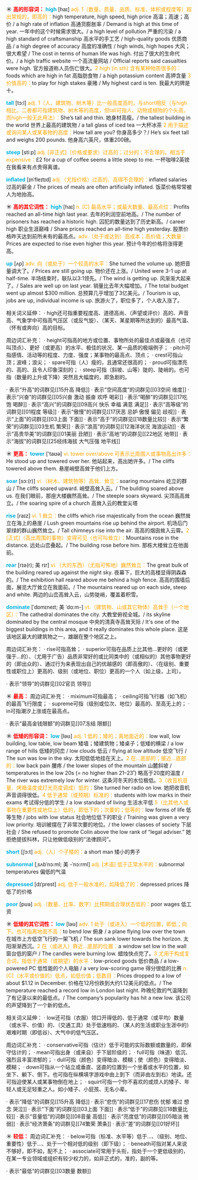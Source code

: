 ☀ <font color="red">**高的形容词：**</font>
<font color="sky blue">**high**</font> [haɪ] 
<font color="orange">adj. 1（数量、质量、品质、标准、体积或程度等）超出常规的，即高的：</font>high temperature, high speed, high price 高温；高速；高价 / a high rate of inflation 高通货膨胀率 / Demand is high at this time of year. 一年中的这个时候需求很大。/ a high level of pollution 严重的污染 / a high standard of craftsmanship 高水平的手工艺 / high-quality goods 优质商品 / a high degree of accuracy 高度的准确性 / high winds, high hopes 大风；很大希望 / The cost in terms of human life was high. 付出了很大的生命代价。/ a high traffic website 一个高流量网站 / Official reports said casualties were high. 官方报道称人员伤亡很大。<font color="orange">2 high (in sth) 含有某种物质很多的：</font>foods which are high in fat 高脂肪食物 / a high potassium content 高钾含量 <font color="orange">3 价值高的：</font>to play for high stakes 豪赌 / My highest card is ten. 我最大的牌是十。

<font color="sky blue">**tall**</font> [tɔ:l] 
<font color="orange">adj. 1（人、建筑物、树木等）比一般高度高的，与short相反（与high相比，二者都可指建筑物、树木等的高度，但tall可指人、动物或植物的个头高，而high一般无此用法）：</font>She’s tall and thin. 她身材高瘦。/ the tallest building in the world 世界上最高的建筑物 / a tall glass of iced tea 一大杯冰茶 <font color="orange">2 用于描述或询问某人或某事物的高度：</font>How tall are you? 你身高多少？/ He’s six feet tall and weighs 200 pounds. 他身高六英尺，体重200磅。

<font color="sky blue">**steep**</font> [sti:p] 
<font color="orange">adj. [非正式]（价格或要求）过高的；过分的；不合理的。相当于expensive：</font>£2 for a cup of coffee seems a little steep to me. 一杯咖啡2英镑在我看来有点贵得离谱。
           
<font color="sky blue">**inflated**</font> [ɪnˈfleɪtɪd]
<font color="orange">adj.（尤指价格）过高的、高得不合理的：</font>inflated salaries 过高的薪金 / The prices of meals are often artificially inflated. 饭菜价格常常被人为地抬高。

☀ <font color="red">**高的其它词性：**</font>
<font color="sky blue">**high**</font> [haɪ] 
<font color="orange">n. [C] 最高水平；或最大数量、最高点位：</font>Profits reached an all-time high last year. 去年的利润空前地高。/ The number of prisoners has reached a historic high. 囚犯的数量达到了历史新高。/ career high 职业生涯巅峰 / Share prices reached an all-time high yesterday. 股票价格昨天达到前所未有的最高点。<font color="orange">adv.（处于或达到）高成本；高价值；大数量：</font>Prices are expected to rise even higher this year. 预计今年的价格将涨得更高。

<font color="sky blue">**up**</font> [ʌp] 
<font color="orange">adv. 向（或处于）一个较高的水平：</font>She turned the volume up. 她把音量调大了。/ Prices are still going up. 物价还在上涨。/ United were 3-1 up at half-time. 半场结束时，联队以3:1领先。/ The wind is getting up. 风渐渐大起来了。/ Sales are well up on last year. 销量比去年大幅增加。/ The total budget went up almost $300 million. 总预算几乎增加了3亿美元。/ Tourism is up, jobs are up, individual income is up. 旅游火了，职位多了，个人收入涨了。

相关词义延伸：
· high还可指重要程度高、道德高尚、（声望或评价）高的、声音高、气象学中可指高气压区（或反气旋）、（某天、某星期等所达到的）最高气温、（怀有或奔向）高的目标。

周边词汇补充：
· height可指高的地方或位置、事物所处的最佳点或最强点（也可叫顶点）、更好（或更高）的水平、极佳的状况、某一品质的极端例子；
· pitch可指感情、活动等的程度、力度、强度；某事物的最高点、顶点；
· crest可指山顶；波峰；浪尖；
· spare可指（人）瘦的，且通常还很高的；
· proud可指漂亮的、高的、且令人印象深刻的；
· steep可指（斜坡、山等）陡的、陡峭的。也可指（数量的上升或下降）突然且大幅度的，即急剧的。

· 表示“升高”的词群见[[15升高 降低]]
· 表示“空间高度”的词群见[[03空间 维度]]
· 表示“兴奋”的词群见[[05兴奋 激动 振奋 欢呼 喝彩]]
· 表示“喝醉”的词群见[[17吃饱 喝醉]]
· 表示“高兴”的词群见[[09高兴 快乐 幸福 满意 满足]]
· 表示“高等级”的词群见[[01程度 等级]]
· 表示“傲慢”的词群见[[17厌恶 忌妒 傲慢 偏见 歧视]]
· 表示“上面”的词群见[[03上面 下面]]
· 表示“高于”的词群见[[18数量比较]]
· 表示“繁荣”的词群见[[03生机 繁荣]]
· 表示“浪高”的词群见[[12海洋状况 海浪运动]]
· 表示“高贵华美”的词群见[[01美丽 丑陋]]
· 表示“高地”的词群见[[22地区 地带]]
· 表示“海拔”的词群见[[25经纬海拔 大气压强 地平线]]

☀ <font color="red">**更高：**</font>
<font color="sky blue">**tower**</font> ['taʊə] 
<font color="orange">vi. tower over/above 可表示比周围人或事物高出许多：</font>He stood up and towered over her. 他站起来，高出她许多。/ The cliffs towered above them. 悬崖峭壁高耸于他们上方。
           
<font color="sky blue">**soar**</font> [sɔ:(r)]
<font color="orange">vi.（树木、建筑物等）高耸、耸立：</font>soaring mountains 屹立的群山 / The cliffs soared upward. 峭壁高耸入云。/ The building soared above us. 在我们眼前，那座大楼巍然高耸。/ The steeple soars skyward. 尖顶高高耸立。/ the soaring spire of a church 高耸入云的教堂尖塔
           
<font color="sky blue">**rise**</font> [raɪz] 
<font color="orange">vi. 1 耸立：</font>the cliffs which rise majestically from the ocean 巍然耸立在海上的悬崖 / Lush green mountains rise up behind the airport. 机场后门翠绿的群山巍然耸立。/ Tall chimneys rise into the air. 高高的烟囱耸入云霄。<font color="orange">2 [正式]（高出周围的事物）变得可见（也可叫耸立）：</font>Mountains rose in the distance. 远处山峦叠起。/ The building rose before him. 那栋大楼耸立在他面前。
           
<font color="sky blue">**rear**</font> [rɪə(r); 美 rɪr]
<font color="orange">vi.（大的东西）（尤指可怖地）巍然耸立：</font>The great bulk of the building reared up against the night sky. 夜幕下，巨大的高楼显得阴森森的。/ The exhibition hall reared above me behind a high fence. 高高的围墙后面，展览大厅耸立在我面前。/ The mountains reared up on each side, steep and white. 两边的山峦高耸入云，山势陡峭，覆盖着积雪。

<font color="sky blue">**dominate**</font> [ˈdɒmɪneɪt; 美 ˈdɑ:m-]
<font color="orange">vt.（建筑物、山或其它物体）高耸于（一个地区）：</font>The cathedral dominates the city. 大教堂俯视全城。/ its skyline dominated by the central mosque 中央的清真寺高耸天际 / It's one of the biggest buildings in this area, and it really dominates this whole place. 这是该地区最大的建筑物之一，雄踞在整个地区之上。

周边词汇补充：
· rise可指高耸；
· superior可指在品质上比其他…更好的（或更强于…的）、（尤用于广告）品质非常好的或比同类中的（或相似的）其他事物更好的（即出众的）、通过行为来表现出自己的优越感的（即高傲的）、（在级别、重要性或职位上）更高的、级别（或地位、职位）更高的一个人（如上级，上司）。

· 表示“领导”的词群见[[02官员 领导]]

☀ <font color="red">**最高：**</font>
周边词汇补充：
· miximum可指最高；
· ceiling可指飞行器（如飞机）的最高飞行限度；
· supreme可指（级别或位次、地位）最高的、至高无上的；
· in可指潮汐上涨或在最高点。

· 表示“最高金钱限额”的词群见[[07冻结 限额]]

☀ <font color="red">**低矮的形容词：**</font>
<font color="sky blue">**low**</font> [ləʊ] 
<font color="orange">adj. 1 低的；矮的；离地面近的：</font>low wall, low building, low table, low beam 矮墙；矮建筑物；矮桌子；低矮的横梁 / a low range of hills 低矮的冈峦 / low clouds 低云 / flying at low altitude 低空飞行 / The sun was low in the sky. 太阳低低地挂在天上。<font color="orange">2 在…底部的；接近…底部的：</font>low back pain 腰疼 / the lower slopes of the mountain 山麓斜坡 / temperatures in the low 20s (= no higher than 21–23˚) 略高于20度的温度 / The river was extremely low for winter. 这条河冬天的水位极低。<font color="orange">3（收音机音量、烤箱温度或灯光亮度调成）低的：</font>She turned her radio on low. 她把收音机声音调得很低。<font color="orange">4 低于通常（或预期）标准的：</font>students with low marks in their exams 考试得分低的学生 / a low standard of living 生活水平低 <font color="orange">5（比其他人或事物在重要性或地位上）低的，即低下的；次要的；低等的：</font>low forms of life 低等生物 / jobs with low status 社会地位低下的职业 / Training was given a very low priority. 培训被摆在了非常次要的地位。/ the lower classes of society 下层社会 / She refused to promote Colin above the low rank of “legal adviser.” 她拒绝提拔科林，只让他做低级别的“法律顾问”。

<font color="sky blue">**short**</font> [ʃɔ:t] 
<font color="orange">adj.（人）个子矮的：</font>a short man 矮小的男子
           
<font color="sky blue">**subnormal**</font> [ˌsʌbˈnɔ:ml; 美 -ˈnɔ:rml]
<font color="orange">adj. [术语] 低于正常水平的：</font>subnormal temperatures 偏低的气温
           
<font color="sky blue">**depressed**</font> [dɪˈprest]
<font color="orange">adj. 低于一般水准的，如降低了的：</font>depressed prices 降低了的价格

<font color="sky blue">**poor**</font> [pʊə] 
<font color="orange">adj.（数量、比率、数字）比预期或合理状态低的：</font>poor wages 低工资

☀ <font color="red">**低矮的其它词性：**</font>
<font color="sky blue">**low**</font> [ləʊ] 
<font color="orange">adv. 1 处于（或进入）一个低的位置，即低；向下。也可指离地面不高：</font>to bend low 俯身 / a plane flying low over the town 在城市上方低空飞行的一架飞机 / The sun sank lower towards the horizon. 太阳渐渐西沉。<font color="orange">2 在（或进入）靠近…底部的位置：</font>a window set low in the wall 窗台低的窗户 / The candles were burning low. 蜡烛快点完了。<font color="orange">3 尤用于构成复合词，指低于通常（或期望）的水平：</font>low-priced goods 低价商品 / a low-powered PC 低性能的个人电脑 / a very low-scoring game 得分很低的比赛 <font color="orange">n. [C]（水平或价值的）低点，如低价值；低数目：</font>Prices dropped to a low of about $1.12 in December. 价格在12月份跌到大约1.12美元的低点。/ The temperature reached a record low in London last night. 昨晚伦敦的气温降到了有记录以来的最低点。/ The company’s popularity has hit a new low. 该公司的声望降到了一个新的低点。

相关词义延伸：
· low还可指（衣服）领口开得低的、低于通常（或平均）数量（或水平、价值）的、（交通工具）处于低速档的、（某人的生活或职业生涯中的）艰难时期（即低谷）、大气中的低气压区。

周边词汇补充：
· conservative可指（估计）低于可能的实际数额或数量的，即保守估计的；
· mean可指出身（或来自）于下层阶级的；
· full可指（味道）低沉、强烈且丰富浓郁的；
· dull可指（颜色）变得暗淡、模糊；使（颜色）变得暗淡、模糊；
· down可指从一个站立或垂直、竖直的位置到一个坐着或水平的位置，如坐下、躺下、倒下。也可指在纵横填字游戏中由上到下（而非由左到右）地读。还可指迫使某人或某事物倒在地上；
· squirt可指一个你不喜欢的或烦人的矮子、年轻人或无足轻重之人。如小矮子、小屁孩、无名小辈。

· 表示“降低”的词群见[[15升高 降低]]
· 表示“悲伤”的词群见[[17悲伤 忧郁 难过 想念 哭泣]]
· 表示“下面”的词群见[[03上面 下面]]
· 表示“低于”的词群见[[18数量比较]]
· 表示“音量低”的词群见[[08音量 高低]]
· 表示“亮度低”的词群见[[05暗淡 微弱]]
· 表示“经济萧条”的词群见[[74繁荣 萧条]]
· 表示“差”的词群见[[01好坏]]

☀ <font color="red">**较低：**</font>
周边词汇补充：
· below可指（标准、水平等）低于…、（级别、地位、重要性）低于…、处于一个相对低的级别（即下级）；
· beneath可指对某人来说不够好，即不如，配不上；
· associate可常用于头衔，指处于一个更低级别的，在某一专业领域或组织有较少权力的，如非正式的，准的，副的等。

· 表示“最低”的词群见[[03数量 数额]]
